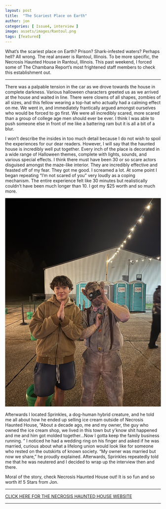 ```yaml
---
layout: post
title:  "The Scariest Place on Earth"
author: jon
categories: [ Issue4, interview ]
image: assets/images/Rantoul.png
tags: [featured]
---
```


What’s the scariest place on Earth? Prison? Shark-infested waters? Perhaps hell? All wrong. The real answer is Rantoul, Illinois. To be more specific, the Necrosis Haunted House in Rantoul, Illinois. This past weekend, I forced some of The Chambana Report’s most frightened staff members to check this establishment out.

---

There was a palpable tension in the car as we drove towards the house in complete darkness. Various halloween characters greeted us as we arrived at the house and waited in line. There were clowns of all shapes, zombies of all sizes, and this fellow wearing a top-hat who actually had a calming effect on me. We went in, and immediately frantically argued amongst ourselves who would be forced to go first. We were all incredibly scared, more scared than a group of college age men should ever be ever. I think I was able to push someone else in front of me like a battering ram but it is all a bit of a blur. 

I won’t describe the insides in too much detail because I do not wish to spoil the experiences for our dear readers. However, I will say that the haunted house is incredibly well put together. Every inch of the place is decorated in a wide range of Halloween themes, complete with lights, sounds, and various special effects. I think there must have been 30 or so scare actors disguised amongst the maze-like interior. They are incredibly effective and feasted off of my fear. They got me good. I screamed a lot. At some point I began repeating “I’m not scared of you” very loudly as a coping mechanism. The entire experience felt like 30 minutes but realistically couldn’t have been much longer than 10. I got my $25 worth and so much more.

<p align="center">
  <img src="/assets/images/me_and_sprinkles.jpeg" alt="Sprinkles" width="600"/>
</p>

Afterwards I located Sprinkles, a dog-human hybrid creature, and he told me all about how he ended up selling ice cream outside of Necrosis Haunted House, “About a decade ago, me and my owner, the guy who owned the ice cream shop, we lived in this town but y'know shit happened and me and him got molded together...Now I gotta keep the family business running. ” I noticed he had a wedding ring on his finger and asked if he was married, curious about what a lifelong union would look like for someone who rested on the outskirts of known society. “My owner was married but now we share,” he proudly explained. Afterwards, Sprinkles repeatedly told me that he was neutered and I decided to wrap up the interview then and there.

Moral of the story, check Necrosis Haunted House out! It is so fun and so worth it! 5 Stars from Jon.

---

[CLICK HERE FOR THE NECROSIS HAUNTED HOUSE WEBSITE](https://www.217fear.com)  

---

